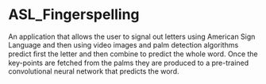 # ASL_Fingerspelling
An application that allows the user to signal out letters using American Sign Language and then using video images and palm detection algorithms predict ﬁrst the letter and then combine to predict the whole word. Once the key-points are fetched from the palms they are produced to a pre-trained convolutional neural network that predicts the word.

